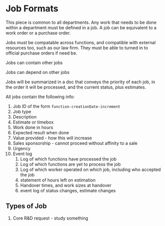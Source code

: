 # Job Formats

This piece is common to all departments.  Any work that needs to be done within a department must be defined in a job.  A job can be equivalent to a work order or a purchase order.  

Jobs must be compatable across functions, and compatible with external resources too, such as our law firm.  They must be able to turned in to official purchase orders if need be.

Jobs can contain other jobs

Jobs can depend on other jobs

Jobs will be summarized in a doc that conveys the priority of each job, in the order it will be processed, and the current status, plus estimates.


All jobs contain the following info:
1. Job ID of the form `function-creationDate-increment`
1. Job type
1. Description
1. Estimate or timebox
1. Work done in hours
1. Expected result when done
1. Value provided - how this will increase
1. Sales sponsorship - cannot proceed without affinity to a sale
1. Urgency
1. Event log
    1. Log of which functions have processed the job
    1. Log of which functions are yet to process the job
    1. Log of which worker operated on which job, including who accepted the job
    1. statement of hours left on estimation
    1. Handover times, and work sizes at handover
    1. event log of status changes, estimate changes


## Types of Job
1. Core R&D request - study something
